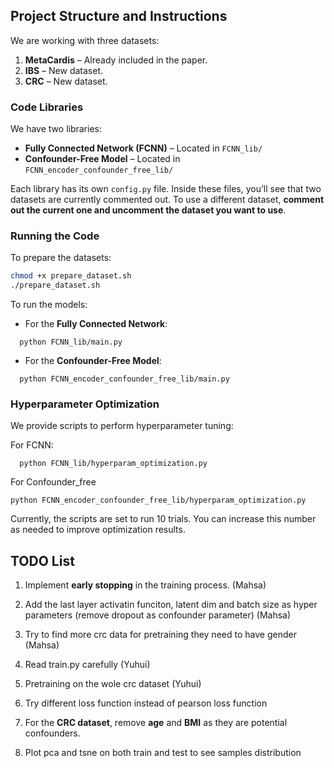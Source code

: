 ## Project Structure and Instructions

We are working with three datasets:

1. **MetaCardis** – Already included in the paper.
2. **IBS** – New dataset.
3. **CRC** – New dataset.

### Code Libraries

We have two libraries:

- **Fully Connected Network (FCNN)** – Located in `FCNN_lib/`
- **Confounder-Free Model** – Located in `FCNN_encoder_confounder_free_lib/`

Each library has its own `config.py` file. Inside these files, you’ll see that two datasets are currently commented out. To use a different dataset, **comment out the current one and uncomment the dataset you want to use**.

### Running the Code

To prepare the datasets: 

```bash
chmod +x prepare_dataset.sh
./prepare_dataset.sh
```

To run the models:

- For the **Fully Connected Network**:
```
  python FCNN_lib/main.py
```

- For the **Confounder-Free Model**:
```
  python FCNN_encoder_confounder_free_lib/main.py
```

### Hyperparameter Optimization
We provide scripts to perform hyperparameter tuning:

For FCNN:
```
  python FCNN_lib/hyperparam_optimization.py
```

For Confounder_free
```
python FCNN_encoder_confounder_free_lib/hyperparam_optimization.py
```

Currently, the scripts are set to run 10 trials. You can increase this number as needed to improve optimization results.

## TODO List

1. Implement **early stopping** in the training process. (Mahsa)
2. Add the last layer activatin funciton, latent dim and batch size as hyper parameters (remove dropout as confounder parameter) (Mahsa)
3. Try to find more crc data for pretraining they need to have gender (Mahsa)

4. Read train.py carefully (Yuhui)
5. Pretraining on the wole crc dataset (Yuhui)

6. Try different loss function instead of pearson loss function
7. For the **CRC dataset**, remove **age** and **BMI** as they are potential confounders.
8. Plot pca and tsne on both train and test to see samples distribution